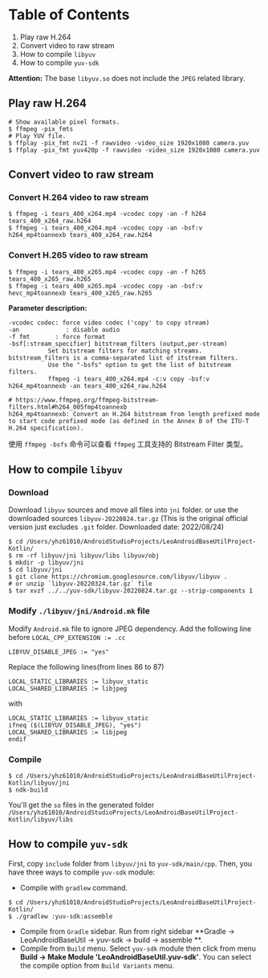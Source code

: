 # Table of Contents
1. Play raw H.264
2. Convert video to raw stream
3. How to compile `libyuv`
4. How to compile `yuv-sdk`

**Attention:**
The base `libyuv.so` does not include the `JPEG` related library.

## Play raw H.264
```shell
# Show available pixel formats.
$ ffmpeg -pix_fmts
# Play YUV file.
$ ffplay -pix_fmt nv21 -f rawvideo -video_size 1920x1080 camera.yuv
$ ffplay -pix_fmt yuv420p -f rawvideo -video_size 1920x1080 camera.yuv
```

## Convert video to raw stream
### Convert H.264 video to raw stream
```shell
$ ffmpeg -i tears_400_x264.mp4 -vcodec copy -an -f h264 tears_400_x264_raw.h264
$ ffmpeg -i tears_400_x264.mp4 -vcodec copy -an -bsf:v h264_mp4toannexb tears_400_x264_raw.h264
```

### Convert H.265 video to raw stream
```shell
$ ffmpeg -i tears_400_x265.mp4 -vcodec copy -an -f h265 tears_400_x265_raw.h265
$ ffmpeg -i tears_400_x265.mp4 -vcodec copy -an -bsf:v hevc_mp4toannexb tears_400_x265_raw.h265
```
**Parameter description:**

```
-vcodec codec: force video codec ('copy' to copy stream)
-an             : disable audio
-f fmt       : force format
-bsf[:stream_specifier] bitstream_filters (output,per-stream)
           Set bitstream filters for matching streams. bitstream_filters is a comma-separated list of itstream filters. 
           Use the "-bsfs" option to get the list of bitstream filters.
           ffmpeg -i tears_400_x264.mp4 -c:v copy -bsf:v h264_mp4toannexb -an tears_400_x264_raw.h264

# https://www.ffmpeg.org/ffmpeg-bitstream-filters.html#h264_005fmp4toannexb
h264_mp4toannexb: Convert an H.264 bitstream from length prefixed mode to start code prefixed mode (as defined in the Annex B of the ITU-T H.264 specification). 
```

使用 `ffmpeg -bsfs` 命令可以查看 `ffmpeg` 工具支持的 Bitstream Filter 类型。

## How to compile `libyuv`

### Download
Download `libyuv` sources and move all files into `jni` folder.
or use the downloaded sources `libyuv-20220824.tar.gz`
(This is the original official version just excludes `.git` folder. Downloaded date: 2022/08/24)
```
$ cd /Users/yhz61010/AndroidStudioProjects/LeoAndroidBaseUtilProject-Kotlin/
$ rm -rf libyuv/jni libyuv/libs libyuv/obj
$ mkdir -p libyuv/jni
$ cd libyuv/jni
$ git clone https://chromium.googlesource.com/libyuv/libyuv .
# or unzip `libyuv-20220324.tar.gz` file
$ tar xvzf ../../yuv-sdk/libyuv-20220824.tar.gz --strip-components 1
```

### Modify `./libyuv/jni/Android.mk` file
Modify `Android.mk` file to ignore JPEG dependency.
Add the following line before ```LOCAL_CPP_EXTENSION := .cc```

```
LIBYUV_DISABLE_JPEG := "yes"
```

Replace the following lines(from lines 86 to 87)
```
LOCAL_STATIC_LIBRARIES := libyuv_static
LOCAL_SHARED_LIBRARIES := libjpeg
```
with
```
LOCAL_STATIC_LIBRARIES := libyuv_static
ifneq ($(LIBYUV_DISABLE_JPEG), "yes")
LOCAL_SHARED_LIBRARIES := libjpeg
endif
```

### Compile


```
$ cd /Users/yhz61010/AndroidStudioProjects/LeoAndroidBaseUtilProject-Kotlin/libyuv/jni
$ ndk-build
```
You'll get the `so` files in the generated folder 
`/Users/yhz61010/AndroidStudioProjects/LeoAndroidBaseUtilProject-Kotlin/libyuv/libs`

## How to compile `yuv-sdk`
First, copy `include` folder from `libyuv/jni` to `yuv-sdk/main/cpp`.
Then, you have three ways to compile `yuv-sdk` module:
- Compile with `gradlew` command.
```
$ cd /Users/yhz61010/AndroidStudioProjects/LeoAndroidBaseUtilProject-Kotlin/
$ ./gradlew :yuv-sdk:assemble
```
- Compile from `Gradle` sidebar.
Run from right sidebar **Gradle -> LeoAndroidBaseUtil -> yuv-sdk -> build -> assemble **.
- Compile from `Build` menu.
Select `yuv-sdk` module then click from menu **Build -> Make Module 'LeoAndroidBaseUtil.yuv-sdk'**.
You can select the compile option from `Build Variants` menu. 
